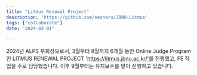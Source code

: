 ```yaml
---
title: "Litmus Renewal Project"
description: 'https://github.com/seoharu/JBNU-Litmus'
tags: ["collaborate"]
date: "2024-03-01"

---
```


2024년 ALPS 부회장으로서, 3월부터 8월까지 6개월 동안 Online Judge Program인 LITMUS RENEWAL PROJECT 'https://litmus.jbnu.ac.kr/'를 진행했고, FE 작업을 주로 담당했습니다. 이후 9월부터는 유지보수를 맡아 진행하고 있습니다.
